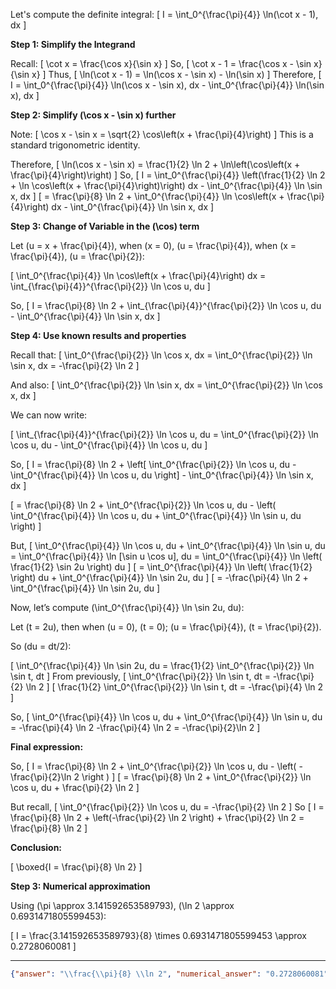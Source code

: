 Let's compute the definite integral:
\[
I = \int_0^{\frac{\pi}{4}} \ln(\cot x - 1)\, dx
\]

**Step 1: Simplify the Integrand**

Recall:
\[
\cot x = \frac{\cos x}{\sin x}
\]
So,
\[
\cot x - 1 = \frac{\cos x - \sin x}{\sin x}
\]
Thus,
\[
\ln(\cot x - 1) = \ln(\cos x - \sin x) - \ln(\sin x)
\]
Therefore,
\[
I = \int_0^{\frac{\pi}{4}} \ln(\cos x - \sin x)\, dx - \int_0^{\frac{\pi}{4}} \ln(\sin x)\, dx
\]

**Step 2: Simplify \(\cos x - \sin x\) further**

Note:
\[
\cos x - \sin x = \sqrt{2} \cos\left(x + \frac{\pi}{4}\right)
\]
This is a standard trigonometric identity.

Therefore,
\[
\ln(\cos x - \sin x) = \frac{1}{2} \ln 2 + \ln\left(\cos\left(x + \frac{\pi}{4}\right)\right)
\]
So,
\[
I = \int_0^{\frac{\pi}{4}} \left(\frac{1}{2} \ln 2 + \ln \cos\left(x + \frac{\pi}{4}\right)\right) dx - \int_0^{\frac{\pi}{4}} \ln \sin x\, dx
\]
\[
= \frac{\pi}{8} \ln 2 + \int_0^{\frac{\pi}{4}} \ln \cos\left(x + \frac{\pi}{4}\right) dx - \int_0^{\frac{\pi}{4}} \ln \sin x\, dx
\]

**Step 3: Change of Variable in the \(\cos\) term**

Let \(u = x + \frac{\pi}{4}\), when \(x = 0\), \(u = \frac{\pi}{4}\), when \(x = \frac{\pi}{4}\), \(u = \frac{\pi}{2}\):

\[
\int_0^{\frac{\pi}{4}} \ln \cos\left(x + \frac{\pi}{4}\right) dx = \int_{\frac{\pi}{4}}^{\frac{\pi}{2}} \ln \cos u\, du
\]

So,
\[
I = \frac{\pi}{8} \ln 2 + \int_{\frac{\pi}{4}}^{\frac{\pi}{2}} \ln \cos u\, du - \int_0^{\frac{\pi}{4}} \ln \sin x\, dx
\]

**Step 4: Use known results and properties**

Recall that:
\[
\int_0^{\frac{\pi}{2}} \ln \cos x\, dx = \int_0^{\frac{\pi}{2}} \ln \sin x\, dx = -\frac{\pi}{2} \ln 2
\]

And also:
\[
\int_0^{\frac{\pi}{2}} \ln \sin x\, dx = \int_0^{\frac{\pi}{2}} \ln \cos x\, dx
\]

We can now write:

\[
\int_{\frac{\pi}{4}}^{\frac{\pi}{2}} \ln \cos u\, du = \int_0^{\frac{\pi}{2}} \ln \cos u\, du - \int_0^{\frac{\pi}{4}} \ln \cos u\, du
\]

So,
\[
I = \frac{\pi}{8} \ln 2 + \left[ \int_0^{\frac{\pi}{2}} \ln \cos u\, du - \int_0^{\frac{\pi}{4}} \ln \cos u\, du \right] - \int_0^{\frac{\pi}{4}} \ln \sin x\, dx
\]

\[
= \frac{\pi}{8} \ln 2 + \int_0^{\frac{\pi}{2}} \ln \cos u\, du - \left( \int_0^{\frac{\pi}{4}} \ln \cos u\, du + \int_0^{\frac{\pi}{4}} \ln \sin u\, du \right)
\]

But,
\[
\int_0^{\frac{\pi}{4}} \ln \cos u\, du + \int_0^{\frac{\pi}{4}} \ln \sin u\, du = \int_0^{\frac{\pi}{4}} \ln [\sin u \cos u]\, du = \int_0^{\frac{\pi}{4}} \ln \left( \frac{1}{2} \sin 2u \right) du
\]
\[
= \int_0^{\frac{\pi}{4}} \ln \left( \frac{1}{2} \right) du + \int_0^{\frac{\pi}{4}} \ln \sin 2u\, du
\]
\[
= -\frac{\pi}{4} \ln 2 + \int_0^{\frac{\pi}{4}} \ln \sin 2u\, du
\]

Now, let’s compute \(\int_0^{\frac{\pi}{4}} \ln \sin 2u\, du\):

Let \(t = 2u\), then when \(u = 0\), \(t = 0\); \(u = \frac{\pi}{4}\), \(t = \frac{\pi}{2}\).

So \(du = dt/2\):

\[
\int_0^{\frac{\pi}{4}} \ln \sin 2u\, du = \frac{1}{2} \int_0^{\frac{\pi}{2}} \ln \sin t\, dt
\]
From previously,
\[
\int_0^{\frac{\pi}{2}} \ln \sin t\, dt = -\frac{\pi}{2} \ln 2
\]
\[
\frac{1}{2} \int_0^{\frac{\pi}{2}} \ln \sin t\, dt = -\frac{\pi}{4} \ln 2
\]

So,
\[
\int_0^{\frac{\pi}{4}} \ln \cos u\, du + \int_0^{\frac{\pi}{4}} \ln \sin u\, du = -\frac{\pi}{4} \ln 2 -\frac{\pi}{4} \ln 2 = -\frac{\pi}{2}\ln 2
\]

**Final expression:**

So,
\[
I = \frac{\pi}{8} \ln 2 + \int_0^{\frac{\pi}{2}} \ln \cos u\, du - \left( -\frac{\pi}{2}\ln 2 \right )
\]
\[
= \frac{\pi}{8} \ln 2 + \int_0^{\frac{\pi}{2}} \ln \cos u\, du + \frac{\pi}{2} \ln 2
\]

But recall,
\[
\int_0^{\frac{\pi}{2}} \ln \cos u\, du = -\frac{\pi}{2} \ln 2
\]
So
\[
I = \frac{\pi}{8} \ln 2 + \left(-\frac{\pi}{2} \ln 2 \right) + \frac{\pi}{2} \ln 2 = \frac{\pi}{8} \ln 2
\]

**Conclusion:**

\[
\boxed{I = \frac{\pi}{8} \ln 2}
\]

**Step 3: Numerical approximation**

Using \(\pi \approx 3.141592653589793\), \(\ln 2 \approx 0.6931471805599453\):

\[
I = \frac{3.141592653589793}{8} \times 0.6931471805599453 \approx 0.2728060081
\]

---

```json
{"answer": "\\frac{\\pi}{8} \\ln 2", "numerical_answer": "0.2728060081"}
```